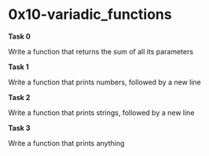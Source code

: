 # 0x10-variadic_functions

**Task 0**

Write a function that returns the sum of all its parameters


**Task 1**

Write a function that prints numbers, followed by a new line


**Task 2**

Write a function that prints strings, followed by a new line


**Task 3**

Write a function that prints anything
